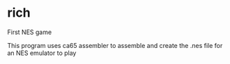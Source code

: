# rich
First NES game

This program uses ca65 assembler to assemble and create the .nes file for an NES emulator to play

